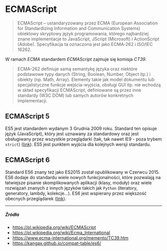 # ECMAScript

> ECMAScript – ustandaryzowany przez ECMA (European Association for Standardizing Information and Communication Systems) obiektowy skryptowy język programowania, którego najbardziej znane implementacje to JavaScript, JScript (Microsoft) i ActionScript (Adobe). Specyfikacja ta oznaczona jest jako ECMA-262 i ISO/IEC 16262.

W ramach _ECMA_ standardem _ECMAScript_ zajmuje się komisja _CT39_.

> ECMA-262 definiuje samą semantykę języka oraz niektóre podstawowe typy danych (String, Boolean, Number, Object itp.) i obiekty (np. Math, Array). Elementy takie jak model dokumentu lub specjalistyczne funkcje wejścia-wyjścia, obsługi GUI itp. nie wchodzą w skład specyfikacji ECMAScript, definiowane są przez inne standardy (W3C DOM) lub samych autorów konkretnych implementacji.

## ECMAScript 5

ES5 jest standardem wydanym 3 Grudnia 2009 roku. Standard ten opisuje język (JavaScript), który jest uznawany za standardowy oraz jest obsługiwany przez wszystkie przeglądarki (tak, tak nawet IE9 - poza trybem `strict`) ([link](https://kangax.github.io/compat-table/es5/)). ES5 jest punktem wyjścia dla kolejnych wersji standardu.

## ECMAScript 6

Standard ES6 znany też jako ES2015 został opublikowany w Czerwcu 2015. ES6 dodaje do standardu wiele nowych funkcjonalności, które pozwalają na łatwiejsze pisanie skomplikowanych aplikacji (klasy, moduły) oraz wiele rozwiązań znanych z innych języków takich jak `Python` (iteratory, generatory, lambdy, kolekcje...). ES6 jest wspierany przez większość obecnych przeglądarek ([link](https://kangax.github.io/compat-table/es6/)).

---

##### Źródła

* https://pl.wikipedia.org/wiki/ECMAScript
* https://pl.wikipedia.org/wiki/Ecma_International
* https://www.ecma-international.org/memento/TC39.htm
* https://kangax.github.io/compat-table/es6/
